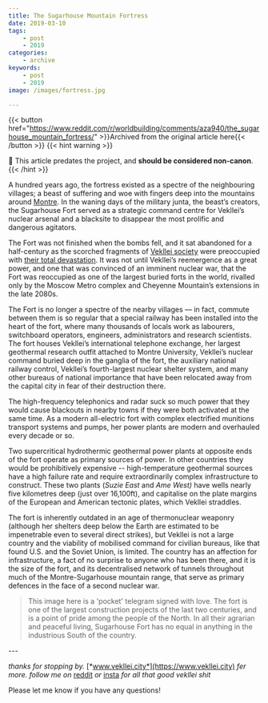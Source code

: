 ```yaml
---
title: The Sugarhouse Mountain Fortress
date: 2019-03-10
tags:
    - post
    - 2019
categories:
    - archive
keywords:
    - post
    - 2019
image: /images/fortress.jpg

---
```

{{< button href="https://www.reddit.com/r/worldbuilding/comments/aza940/the_sugarhouse_mountain_fortress/" >}}Archived from the original article here{{< /button >}}
{{< hint warning >}}

🌺 This article predates the project, and **should be considered non-canon**.
{{< /hint >}}

A hundred years ago, the fortress existed as a spectre of the neighbouring villages; a beast of suffering and woe with fingers deep into the mountains around [Montre](https://i1.wp.com/vekllei.city/wp-content/uploads/2018/11/img_0555.png?ssl=1). In the waning days of the military junta, the beast’s creators, the Sugarhouse Fort served as a strategic command centre for Vekllei’s nuclear arsenal and a blacksite to disappear the most prolific and dangerous agitators.

The Fort was not finished when the bombs fell, and it sat abandoned for a half-century as the scorched fragments of [Vekllei society](https://vekllei.city/introducing-landscape/) were preoccupied with [their total devastation](https://vekllei.city/the-forgotten-generation/). It was not until Vekllei’s reemergence as a great power, and one that was convinced of an imminent nuclear war, that the Fort was reoccupied as one of the largest buried forts in the world, rivalled only by the Moscow Metro complex and Cheyenne Mountain’s extensions in the late 2080s.

The Fort is no longer a spectre of the nearby villages — in fact, commute between them is so regular that a special railway has been installed into the heart of the fort, where many thousands of locals work as labourers, switchboard operators, engineers, administrators and research scientists. The fort houses Vekllei’s international telephone exchange, her largest geothermal research outfit attached to Montre University, Vekllei’s nuclear command buried deep in the ganglia of the fort, the auxiliary national railway control, Vekllei’s fourth-largest nuclear shelter system, and many other bureaus of national importance that have been relocated away from the capital city in fear of their destruction there.

The high-frequency telephonics and radar suck so much power that they would cause blackouts in nearby towns if they were both activated at the same time. As a modern all-electric fort with complex electrified munitions transport systems and pumps, her power plants are modern and overhauled every decade or so.

Two supercritical hydrothermic geothermal power plants at opposite ends of the fort operate as primary sources of power. In other countries they would be prohibitively expensive -- high-temperature geothermal sources have a high failure rate and require extraordinarily complex infrastructure to construct. These two plants (*Suzie East* and *Ame West)* have wells nearly five kilometres deep (just over 16,100ft), and capitalise on the plate margins of the European and American tectonic plates, which Vekllei straddles.

The fort is inherently outdated in an age of thermonuclear weaponry (although her shelters deep below the Earth are estimated to be impenetrable even to several direct strikes), but Vekllei is not a large country and the viability of mobilised command for civilian bureaus, like that found U.S. and the Soviet Union, is limited. The country has an affection for infrastructure, a fact of no surprise to anyone who has been there, and it is the size of the fort, and its decentralised network of tunnels throughout much of the Montre-Sugarhouse mountain range, that serve as primary defences in the face of a second nuclear war.

>This image here is a 'pocket' telegram signed with love. The fort is one of the largest construction projects of the last two centuries, and is a point of pride among the people of the North. In all their agrarian and peaceful living, Sugarhouse Fort has no equal in anything in the industrious South of the country.

\---

*thanks for stopping by.* [*www.vekllei.city*](https://www.vekllei.city) *fer more. follow me on* [reddit](https://www.reddit.com/user/MelonKony) *or* [insta](https://www.instagram.com/melon.kony/) *for all that good vekllei shit*

Please let me know if you have any questions!
